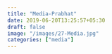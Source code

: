 ```yaml
---
title: "Media-Prabhat"
date: 2019-06-20T13:25:57+05:30
draft: false
image: "/images/27-Media.jpg"
categories: ["media"]
---
```



